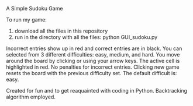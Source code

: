 A Simple Sudoku Game

To run my game: 
1) download all the files in this repository
2) run in the directory with all the files: python GUI_sudoku.py

Incorrect entries show up in red and correct entries are in black. You can selected from 3 different difficulties: easy, medium, and hard.
You move around the board by clicking or using your arrow keys. The active cell is highlighted in red. No penalties for incorrect entries.
Clicking new game resets the board with the previous difficulty set. The default difficult is: easy.

Created for fun and to get reaquainted with coding in Python. Backtracking algorithm employed.
